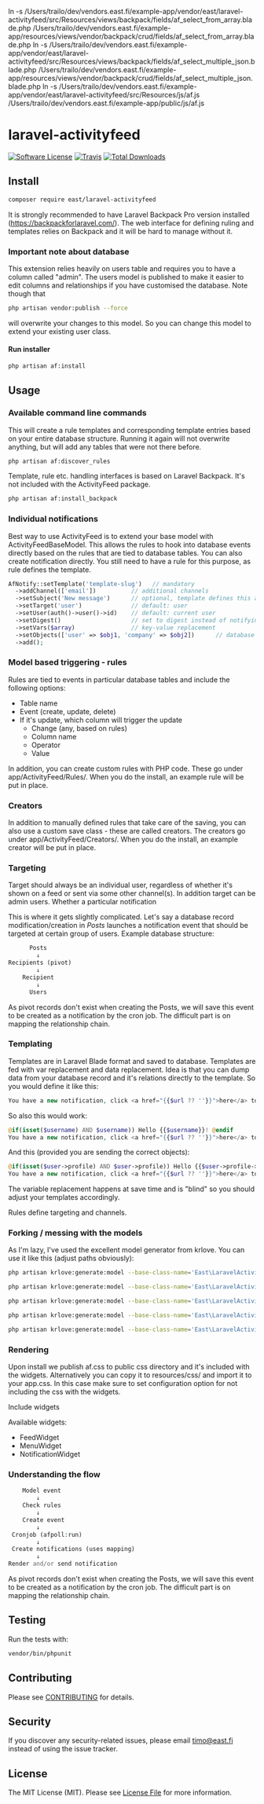 ln -s /Users/trailo/dev/vendors.east.fi/example-app/vendor/east/laravel-activityfeed/src/Resources/views/backpack/fields/af_select_from_array.blade.php /Users/trailo/dev/vendors.east.fi/example-app/resources/views/vendor/backpack/crud/fields/af_select_from_array.blade.php
ln -s /Users/trailo/dev/vendors.east.fi/example-app/vendor/east/laravel-activityfeed/src/Resources/views/backpack/fields/af_select_multiple_json.blade.php /Users/trailo/dev/vendors.east.fi/example-app/resources/views/vendor/backpack/crud/fields/af_select_multiple_json.blade.php
ln -s /Users/trailo/dev/vendors.east.fi/example-app/vendor/east/laravel-activityfeed/src/Resources/js/af.js /Users/trailo/dev/vendors.east.fi/example-app/public/js/af.js

# laravel-activityfeed

[![Software License](https://img.shields.io/badge/license-MIT-brightgreen.svg?style=flat-square)](LICENSE.md)
[![Travis](https://img.shields.io/travis/east/laravel-activityfeed.svg?style=flat-square)]()
[![Total Downloads](https://img.shields.io/packagist/dt/east/laravel-activityfeed.svg?style=flat-square)](https://packagist.org/packages/east/laravel-activityfeed)

## Install
```bash
composer require east/laravel-activityfeed
```
It is strongly recommended to have Laravel Backpack Pro version installed (https://backpackforlaravel.com/). The web interface for defining ruling and templates relies on Backpack and it will be hard to manage without it.

### Important note about database
This extension relies heavily on users table and requires you to have a column called "admin". The users model is published to make it easier to edit columns and relationships if you have customised the database. Note though that 
```bash
php artisan vendor:publish --force
```
will overwrite your changes to this model. So you can change this model to extend your existing user class.


#### Run installer
```bash
php artisan af:install
```

## Usage

### Available command line commands

This will create a rule templates and corresponding template entries based on your entire database structure. Running it again will not overwrite anything, but will add any tables that were not there before. 
```bash
php artisan af:discover_rules
```
Template, rule etc. handling interfaces is based on Laravel Backpack. It's not included with the ActivityFeed package. 
```bash
php artisan af:install_backpack
```

### Individual notifications

Best way to use ActivityFeed is to extend your base model with ActivityFeedBaseModel. This allows the rules to hook into database events directly based on the rules that are tied to database tables. You can also create notification directly. You still need to have a rule for this purpose, as rule defines the template. 


```php
AfNotify::setTemplate('template-slug')   // mandatory
  ->addChannel(['email'])          // additional channels
  ->setSubject('New message')      // optional, template defines this already
  ->setTarget('user')              // default: user
  ->setUser(auth()->user()->id)    // default: current user
  ->setDigest()                    // set to digest instead of notifying immediately
  ->setVars($array)                // key-value replacement
  ->setObjects(['user' => $obj1, 'company' => $obj2])      // database objects
  ->add();
```

### Model based triggering - rules

Rules are tied to events in particular database tables and include the following options:
 * Table name
 * Event (create, update, delete)
 * If it's update, which column will trigger the update
   * Change (any, based on rules)
   * Column name
   * Operator
   * Value

In addition, you can create custom rules with PHP code. These go under app/ActivityFeed/Rules/. When you do the install, an example rule will be put in place. 


### Creators

In addition to manually defined rules that take care of the saving, you can also use a custom save class - these are called creators. The creators go under app/ActivityFeed/Creators/. When you do the install, an example creator will be put in place.


### Targeting

Target should always be an individual user, regardless of whether it's shown on a feed or sent via some other channel(s). In addition target can be admin users. Whether a particular notification

This is where it gets slightly complicated. Let's say a database record modification/creation in *Posts* launches a notification event that should be targeted at certain group of users. Example database structure:

```php
      Posts
        ↓
Recipients (pivot)
        ↓
    Recipient
        ↓
      Users
```
As pivot records don't exist when creating the Posts, we will save this event to be created as a notification by the cron job. The difficult part is on mapping the relationship chain.



### Templating

Templates are in Laravel Blade format and saved to database. Templates are fed with var replacement and data replacement. Idea is that you can dump data from your database record and it's relations directly to the template. So you would define it like this:
```php
You have a new notification, click <a href="{{$url ?? ''}}">here</a> to read it.
```
So also this would work:
```php
@if(isset($username) AND $username)) Hello {{$username}}! @endif
You have a new notification, click <a href="{{$url ?? ''}}">here</a> to read it.
```
And this (provided you are sending the correct objects):
```php
@if(isset($user->profile) AND $user->profile)) Hello {{$user->profile->name}}! @endif
You have a new notification, click <a href="{{$url ?? ''}}">here</a> to read it.
```
The variable replacement happens at save time and is "blind" so you should adjust your templates accordingly. 

Rules define targeting and channels.

### Forking / messing with the models

As I'm lazy, I've used the excellent model generator from krlove. You can use it like this (adjust paths obviously):

```bash
php artisan krlove:generate:model --base-class-name='East\LaravelActivityfeed\Models\ActivityFeedBaseModel' --namespace='East\LaravelActivityfeed\Models\ActiveModels' --output-path=../vendor/east/laravel-activityfeed/src/Models/ActiveModels/ --table-name=af_events AfEventsModel

php artisan krlove:generate:model --base-class-name='East\LaravelActivityfeed\Models\ActivityFeedBaseModel' --namespace='East\LaravelActivityfeed\Models\ActiveModels' --output-path=../vendor/east/laravel-activityfeed/src/Models/ActiveModels/ --table-name=af_rules AfRules

php artisan krlove:generate:model --base-class-name='East\LaravelActivityfeed\Models\ActivityFeedBaseModel' --namespace='East\LaravelActivityfeed\Models\ActiveModels' --output-path=../vendor/east/laravel-activityfeed/src/Models/ActiveModels/ --table-name=af_categories AfCategories

php artisan krlove:generate:model --base-class-name='East\LaravelActivityfeed\Models\ActivityFeedBaseModel' --namespace='East\LaravelActivityfeed\Models\ActiveModels' --output-path=../vendor/east/laravel-activityfeed/src/Models/ActiveModels/ --table-name=af_templates AfTemplatesModel

php artisan krlove:generate:model --base-class-name='East\LaravelActivityfeed\Models\ActivityFeedBaseModel' --namespace='East\LaravelActivityfeed\Models\ActiveModels' --output-path=../vendor/east/laravel-activityfeed/src/Models/ActiveModels/ --table-name=af_notifications AfNotificationsModel
```

### Rendering

Upon install we publish af.css to public css directory and it's included with the widgets. Alternatively you can copy it to resources/css/ and import it to your app.css. In this case make sure to set configuration option for not including the css with the widgets. 

Include widgets 

Available widgets:
 * FeedWidget
 * MenuWidget
 * NotificationWidget


### Understanding the flow

```php
    Model event
        ↓
    Check rules
        ↓
    Create event
        ↓
 Cronjob (afpoll:run)
        ↓
 Create notifications (uses mapping)
        ↓
Render and/or send notification
```
As pivot records don't exist when creating the Posts, we will save this event to be created as a notification by the cron job. The difficult part is on mapping the relationship chain.



## Testing

Run the tests with:

```bash
vendor/bin/phpunit
```

## Contributing

Please see [CONTRIBUTING](CONTRIBUTING.md) for details.


## Security

If you discover any security-related issues, please email timo@east.fi instead of using the issue tracker.


## License

The MIT License (MIT). Please see [License File](/LICENSE.md) for more information.